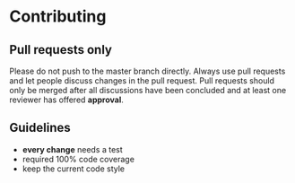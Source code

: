 # Contributing

## Pull requests only

Please do not push to the master branch directly. Always use pull requests and let people discuss changes in the pull request.
Pull requests should only be merged after all discussions have been concluded and at least one reviewer has offered **approval**.

## Guidelines
- **every change** needs a test
- required 100% code coverage
- keep the current code style
